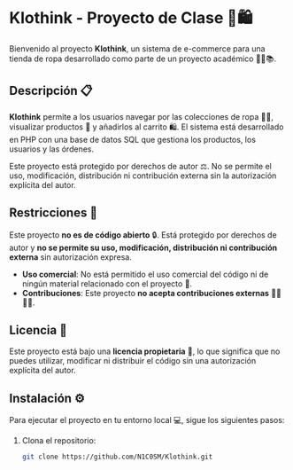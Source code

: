 # Klothink - Proyecto de Clase 👗🛍️

Bienvenido al proyecto **Klothink**, un sistema de e-commerce para una tienda de ropa desarrollado como parte de un proyecto académico 👨‍💻📚.

## Descripción 📋

**Klothink** permite a los usuarios navegar por las colecciones de ropa 👚👖, visualizar productos 🛒 y añadirlos al carrito 🛍️. El sistema está desarrollado en PHP con una base de datos SQL que gestiona los productos, los usuarios y las órdenes.

Este proyecto está protegido por derechos de autor ⚖️. No se permite el uso, modificación, distribución ni contribución externa sin la autorización explícita del autor.

## Restricciones 🚫

Este proyecto **no es de código abierto** 🔒. Está protegido por derechos de autor y **no se permite su uso, modificación, distribución ni contribución externa** sin autorización expresa.

- **Uso comercial**: No está permitido el uso comercial del código ni de ningún material relacionado con el proyecto 🏢.
- **Contribuciones**: Este proyecto **no acepta contribuciones externas** 🙅‍♂️🙅‍♀️.

## Licencia 📝

Este proyecto está bajo una **licencia propietaria** 🔑, lo que significa que no puedes utilizar, modificar ni distribuir el código sin una autorización explícita del autor.

## Instalación ⚙️

Para ejecutar el proyecto en tu entorno local 💻, sigue los siguientes pasos:

1. Clona el repositorio:

   ```bash
   git clone https://github.com/N1C0SM/Klothink.git
   ```
